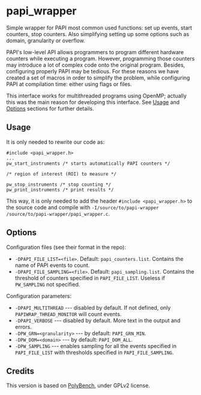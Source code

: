 # papi_wrapper
Simple wrapper for PAPI most common used functions: set up events, start counters, stop counters. Also simplifying setting up some options such as domain, granularity or overflow.

PAPI's low-level API allows programmers to program different hardware counters while executing a program. However, programming those counters may introduce a lot of complex code onto the original program. Besides, configuring properly PAPI may be tedious. For these reasons we have created a set of macros in order to simplify the problem, while configuring PAPI at compilation time: either using flags or files.

This interface works for multithreaded programs using OpenMP; actually this was the main reason for developing this interface. See [Usage](#usage) and [Options](#options) sections for further details.

## Usage

It is only needed to rewrite our code as:

```
#include <papi_wrapper.h>
...
pw_start_instruments /* starts automatically PAPI counters */

/* region of interest (ROI) to measure */

pw_stop_instruments /* stop counting */
pw_print_instruments /* print results */
```

This way, it is only needed to add the header `#include <papi_wrapper.h>` to the source code and compile with `-I/source/to/papi-wrapper /source/to/papi-wrapper/papi_wrapper.c`.

## Options

Configuration files (see their format in the repo):
 * `-DPAPI_FILE_LIST=<file>`. Default: `papi_counters.list`. Contains the name of PAPI events to count.
 * `-DPAPI_FILE_SAMPLING=<file>`. Default: `papi_sampling.list`. Contains the threshold of counters specified in `PAPI_FILE_LIST`. Useless if `PW_SAMPLING` not specified.

Configuration parameters:
 * `-DPAPI_MULTITHREAD` --- disabled by default. If not defined, only `PAPIWRAP_THREAD_MONITOR` will count events.
 * `-DPAPI_VERBOSE` --- disabled by default. More text in the output and errors.
 * `-DPW_GRN=<granularity>` --- by default: `PAPI_GRN_MIN`.
 * `-DPW_DOM=<domain>` --- by default: `PAPI_DOM_ALL`.
 * `-DPW_SAMPLING` --- enables sampling for all the events specified in `PAPI_FILE_LIST` with thresholds specified in `PAPI_FILE_SAMPLING`.

## Credits

This version is based on [PolyBench](https://sourceforge.net/projects/polybench/), under GPLv2 license. 
<!--stackedit_data:
eyJoaXN0b3J5IjpbNDUxMDk0MTMsLTkxODc4OTA0Ml19
-->